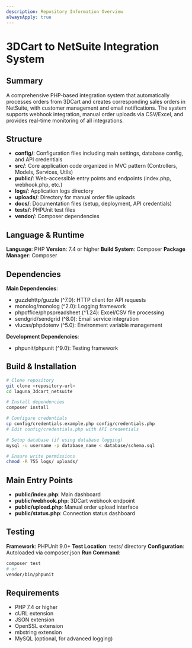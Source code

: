 ```yaml
---
description: Repository Information Overview
alwaysApply: true
---
```


# 3DCart to NetSuite Integration System

## Summary
A comprehensive PHP-based integration system that automatically processes orders from 3DCart and creates corresponding sales orders in NetSuite, with customer management and email notifications. The system supports webhook integration, manual order uploads via CSV/Excel, and provides real-time monitoring of all integrations.

## Structure
- **config/**: Configuration files including main settings, database config, and API credentials
- **src/**: Core application code organized in MVC pattern (Controllers, Models, Services, Utils)
- **public/**: Web-accessible entry points and endpoints (index.php, webhook.php, etc.)
- **logs/**: Application logs directory
- **uploads/**: Directory for manual order file uploads
- **docs/**: Documentation files (setup, deployment, API credentials)
- **tests/**: PHPUnit test files
- **vendor/**: Composer dependencies

## Language & Runtime
**Language**: PHP
**Version**: 7.4 or higher
**Build System**: Composer
**Package Manager**: Composer

## Dependencies
**Main Dependencies**:
- guzzlehttp/guzzle (^7.0): HTTP client for API requests
- monolog/monolog (^2.0): Logging framework
- phpoffice/phpspreadsheet (^1.24): Excel/CSV file processing
- sendgrid/sendgrid (^8.0): Email service integration
- vlucas/phpdotenv (^5.0): Environment variable management

**Development Dependencies**:
- phpunit/phpunit (^9.0): Testing framework

## Build & Installation
```bash
# Clone repository
git clone <repository-url>
cd laguna_3dcart_netsuite

# Install dependencies
composer install

# Configure credentials
cp config/credentials.example.php config/credentials.php
# Edit config/credentials.php with API credentials

# Setup database (if using database logging)
mysql -u username -p database_name < database/schema.sql

# Ensure write permissions
chmod -R 755 logs/ uploads/
```

## Main Entry Points
- **public/index.php**: Main dashboard
- **public/webhook.php**: 3DCart webhook endpoint
- **public/upload.php**: Manual order upload interface
- **public/status.php**: Connection status dashboard

## Testing
**Framework**: PHPUnit 9.0+
**Test Location**: tests/ directory
**Configuration**: Autoloaded via composer.json
**Run Command**:
```bash
composer test
# or
vendor/bin/phpunit
```

## Requirements
- PHP 7.4 or higher
- cURL extension
- JSON extension
- OpenSSL extension
- mbstring extension
- MySQL (optional, for advanced logging)